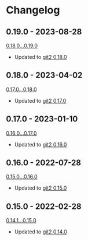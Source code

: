 # Changelog

## 0.19.0 - 2023-08-28
[0.18.0...0.19.0](https://github.com/rust-lang/git2-rs/compare/git2-curl-0.18.0...git2-curl-0.19.0)

- Updated to [git2 0.18.0](../CHANGELOG.md#0180---2023-08-26)

## 0.18.0 - 2023-04-02
[0.17.0...0.18.0](https://github.com/rust-lang/git2-rs/compare/git2-curl-0.17.0...git2-curl-0.18.0)

- Updated to [git2 0.17.0](../CHANGELOG.md#0170---2023-04-02)

## 0.17.0 - 2023-01-10
[0.16.0...0.17.0](https://github.com/rust-lang/git2-rs/compare/git2-curl-0.16.0...git2-curl-0.17.0)

- Updated to [git2 0.16.0](../CHANGELOG.md#0160---2023-01-10)

## 0.16.0 - 2022-07-28
[0.15.0...0.16.0](https://github.com/rust-lang/git2-rs/compare/git2-curl-0.15.0...git2-curl-0.16.0)

- Updated to [git2 0.15.0](../CHANGELOG.md#0150---2022-07-28)

## 0.15.0 - 2022-02-28
[0.14.1...0.15.0](https://github.com/rust-lang/git2-rs/compare/git2-curl-0.14.1...git2-curl-0.15.0)

- Updated to [git2 0.14.0](../CHANGELOG.md#0140---2022-02-24)
